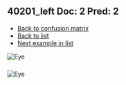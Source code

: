 ## 40201_left Doc: 2 Pred: 2
- [Back to confusion matrix](https://github.com/juliandewit/kaggle_retinopathy/blob/master/matrix.md)
- [Back to list](https://github.com/juliandewit/kaggle_retinopathy/blob/master/lists/22/list.md)
- [Next example in list](https://github.com/juliandewit/kaggle_retinopathy/blob/master/lists/22/40/40213_left.md)

![Eye](https://retinopaty.blob.core.windows.net/size1024/40201_left_2.jpeg)

### 

![Eye]()

